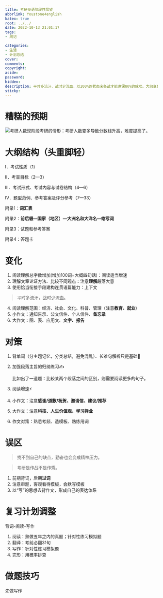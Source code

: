 ```yaml
---
title: 考研英语阶段性展望
abbrlink: Youstone4english
katex: true
root: ../../
date: 2022-10-13 21:01:17
tags:
- 周记

categories:
- 生活
- 计划总结
cover:
comments:
copyright:
aside:
password:
hidden:
description: 平时多流汗，战时少流血，以200%的状态来备战才能确保80%的成功。大纲变化不大，但是策略还是要有的。
sticky:
---
```


# 糟糕的预期

![考研人数](/images/20220609/image-20221013201754079.png)现阶段考研的情形：考研人数变多导致分数线升高，难度提高了。

# 大纲结构（头重脚轻）

I．考试性质（1）

 II．考查目标（2—3）

III．考试形式、考试内容与试卷结构（4—6）

IV．题型范例、参考答案及评分参考（7—33）

附录1：**词汇表**

附录2：**前后缀—国家（地区）—大洲名和大洋名—缩写词**

附录3：试题和参考答案

附录4：答题卡 

# 变化

1. 阅读理解总字数增加(增加100词=大概四句话)：阅读适当增速
2. 理解文章论证方法、比较不同观点：注意**理解**段落大意
3. 使用恰当衔接手段建构连贯语篇能力：上下文

> 平时多流汗，战时少流血。

4. 阅读理解范围：经济、社会、文化、科普、管理（注意**教育、就业**）
5. 小作文：通知告示、公文信件、个人信件、**备忘录**
6. 大作文：图、表、应用文、**文字、报告**

# 对策

1. 背单词（分主题记忆，分类总结，避免混乱）、长难句解析只是基础🐷

2. 加强段落主旨的归纳练习✍️

   比如出了一道题：比较某两个段落之间的区别，则需要阅读更多的句子。

3. 阅读增速⚡

4. 小作文：注意**感谢/道歉/祝贺、邀请信、建议/推荐**

5. 大作文：注意**科技、人生价值观、学习择业**

6. 作文对策：熟悉考频、造模板、熟练用词

# 误区

> 找不到自己的缺点，勤奋也会变成精神压力。

> 考研是作战不是作秀。

1. 前期背词，后期**过词**
2. 注意审题，客观看待模板，会默写模板
3. 以“写”的思想去背作文，形成自己的表达体系

# 复习计划调整

背词-阅读-写作

1. 阅读：熟做五年之内的真题；针对性练习模拟题
2. 翻译：考前必翻31句
3. 写作：针对性练习模拟题
4. 完形：用概率排查

# 做题技巧

先做写作